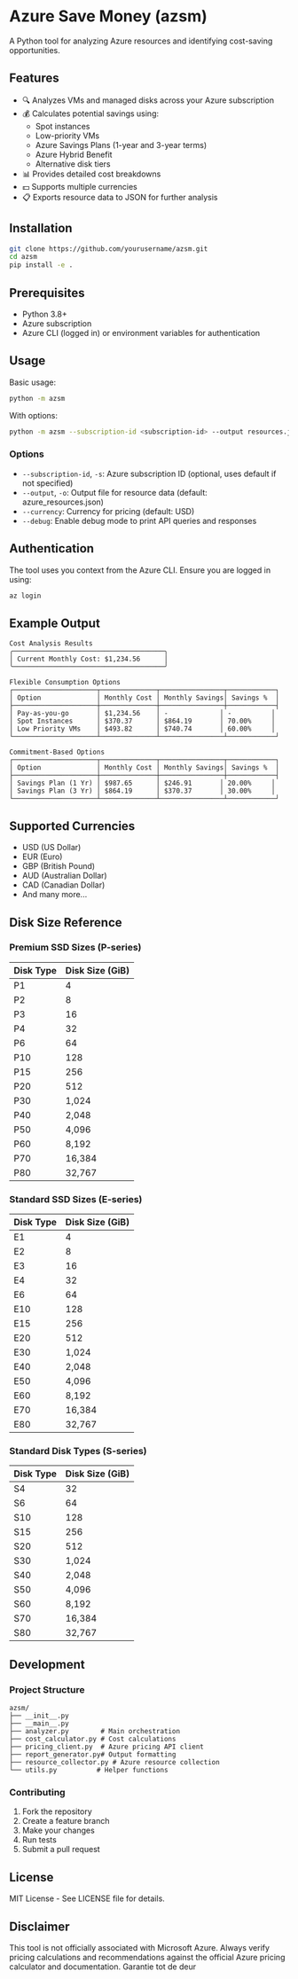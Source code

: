 # Azure Save Money (azsm)

A Python tool for analyzing Azure resources and identifying cost-saving opportunities.

## Features

- 🔍 Analyzes VMs and managed disks across your Azure subscription
- 💰 Calculates potential savings using:
  - Spot instances
  - Low-priority VMs
  - Azure Savings Plans (1-year and 3-year terms)
  - Azure Hybrid Benefit
  - Alternative disk tiers
- 📊 Provides detailed cost breakdowns
- 💵 Supports multiple currencies
- 📋 Exports resource data to JSON for further analysis

## Installation

```bash
git clone https://github.com/yourusername/azsm.git
cd azsm
pip install -e .
```

## Prerequisites

- Python 3.8+
- Azure subscription
- Azure CLI (logged in) or environment variables for authentication

## Usage

Basic usage:
```bash
python -m azsm
```

With options:
```bash
python -m azsm --subscription-id <subscription-id> --output resources.json --currency EUR --debug
```

### Options

- `--subscription-id`, `-s`: Azure subscription ID (optional, uses default if not specified)
- `--output`, `-o`: Output file for resource data (default: azure_resources.json)
- `--currency`: Currency for pricing (default: USD)
- `--debug`: Enable debug mode to print API queries and responses

## Authentication

The tool uses you context from the Azure CLI. Ensure you are logged in using:

```bash
az login
```

## Example Output

```
Cost Analysis Results
╭──────────────────────────────────────╮
│ Current Monthly Cost: $1,234.56      │
╰──────────────────────────────────────╯

Flexible Consumption Options
┌─────────────────────┬──────────────┬────────────────┬────────────┐
│ Option              │ Monthly Cost │ Monthly Savings│ Savings %  │
├─────────────────────┼──────────────┼────────────────┼────────────┤
│ Pay-as-you-go       │ $1,234.56    │ -             │ -          │
│ Spot Instances      │ $370.37      │ $864.19       │ 70.00%     │
│ Low Priority VMs    │ $493.82      │ $740.74       │ 60.00%     │
└─────────────────────┴──────────────┴────────────────┴────────────┘

Commitment-Based Options
┌─────────────────────┬──────────────┬────────────────┬────────────┐
│ Option              │ Monthly Cost │ Monthly Savings│ Savings %  │
├─────────────────────┼──────────────┼────────────────┼────────────┤
│ Savings Plan (1 Yr) │ $987.65      │ $246.91       │ 20.00%     │
│ Savings Plan (3 Yr) │ $864.19      │ $370.37       │ 30.00%     │
└─────────────────────┴──────────────┴────────────────┴────────────┘
```

## Supported Currencies

- USD (US Dollar)
- EUR (Euro)
- GBP (British Pound)
- AUD (Australian Dollar)
- CAD (Canadian Dollar)
- And many more...

## Disk Size Reference

### Premium SSD Sizes (P-series)

| Disk Type | Disk Size (GiB) |
|-----------|----------------|
| P1        | 4              |
| P2        | 8              |
| P3        | 16             |
| P4        | 32             |
| P6        | 64             |
| P10       | 128            |
| P15       | 256            |
| P20       | 512            |
| P30       | 1,024          |
| P40       | 2,048          |
| P50       | 4,096          |
| P60       | 8,192          |
| P70       | 16,384         |
| P80       | 32,767         |

### Standard SSD Sizes (E-series)

| Disk Type | Disk Size (GiB) |
|-----------|----------------|
| E1        | 4              |
| E2        | 8              |
| E3        | 16             |
| E4        | 32             |
| E6        | 64             |
| E10       | 128            |
| E15       | 256            |
| E20       | 512            |
| E30       | 1,024          |
| E40       | 2,048          |
| E50       | 4,096          |
| E60       | 8,192          |
| E70       | 16,384         |
| E80       | 32,767         |

### Standard Disk Types (S-series)

| Disk Type | Disk Size (GiB) |
|-----------|----------------|
| S4        | 32             |
| S6        | 64             |
| S10       | 128            |
| S15       | 256            |
| S20       | 512            |
| S30       | 1,024          |
| S40       | 2,048          |
| S50       | 4,096          |
| S60       | 8,192          |
| S70       | 16,384         |
| S80       | 32,767         |

## Development

### Project Structure

```
azsm/
├── __init__.py
├── __main__.py
├── analyzer.py        # Main orchestration
├── cost_calculator.py # Cost calculations
├── pricing_client.py  # Azure pricing API client
├── report_generator.py# Output formatting
├── resource_collector.py # Azure resource collection
└── utils.py          # Helper functions
```

### Contributing

1. Fork the repository
2. Create a feature branch
3. Make your changes
4. Run tests
5. Submit a pull request

## License

MIT License - See LICENSE file for details.

## Disclaimer

This tool is not officially associated with Microsoft Azure. Always verify pricing calculations and recommendations against the official Azure pricing calculator and documentation.
Garantie tot de deur
